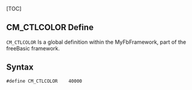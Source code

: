 [TOC]
## CM_CTLCOLOR Define

`CM_CTLCOLOR` Is a global definition within the MyFbFramework, part of the freeBasic framework.
## Syntax

```freeBasic
#define CM_CTLCOLOR    40000
```

